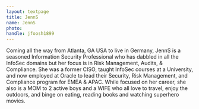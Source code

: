 ```yaml
---
layout: textpage
title: JennS
name: JennS
photo: 
handle: jfoosh1899
---
```


Coming all the way from Atlanta, GA  USA to live in Germany, JennS is a seasoned Information Security Professional who has dabbled in all the InfoSec domains but her focus is in Risk Management, Audits, & Compliance.
She was a former CISO, taught InfoSec courses at a University, and now employed at Oracle to lead their Security, Risk Management, and Compliance program for EMEA & APAC.
While focused on her career, she also is a MOM to 2 active boys and a WIFE who all love to travel, enjoy the outdoors, and binge on eating, reading books and watching superhero movies.
